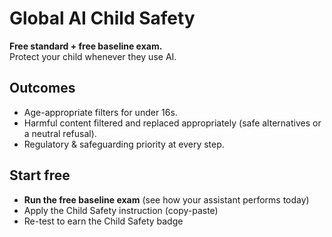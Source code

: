 # Global AI Child Safety

**Free standard + free baseline exam.**  
Protect your child whenever they use AI.

## Outcomes
- Age-appropriate filters for under 16s.
- Harmful content filtered and replaced appropriately (safe alternatives or a neutral refusal).
- Regulatory & safeguarding priority at every step.

## Start free
- **Run the free baseline exam** (see how your assistant performs today)
- Apply the Child Safety instruction (copy-paste)
- Re-test to earn the Child Safety badge



